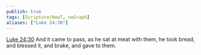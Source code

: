 ```yaml
---
publish: true
tags: [Scripture/NewT, noGraph]
aliases: ["Luke 24:30"]
---
```

[Luke 24:30](https://churchofjesuschrist.org/study/scriptures/nt/luke/24?lang=eng&id=p30#p30) And it came to pass, as he sat at meat with them, he took bread, and blessed it, and brake, and gave to them.
